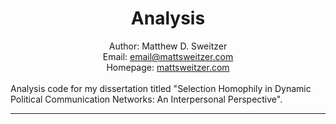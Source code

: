 # <center>Analysis</center>

<center>Author: Matthew D. Sweitzer<br>
Email: <a href="mailto:email@mattsweitzer.com">email@mattsweitzer.com</a><br>
Homepage: <a href="https://www.matthewsweitzer.com">mattsweitzer.com</a></center>

<br>
Analysis code for my dissertation titled "Selection Homophily in Dynamic Political Communication Networks: An Interpersonal Perspective".

<hr>
